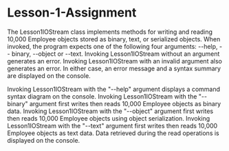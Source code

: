 # Lesson-1-Assignment

The  Lesson1IOStream class  implements methods for writing and reading 10,000
Employee  objects  stored  as  binary,  text,  or  serialized  objects.  When
invoked,  the program expects one of the following four arguments: --help, --
binary,   --object   or   --text.   Invoking   Lesson1IOStream   without   an
argument  generates  an  error.  Invoking  Lesson1IOStream  with  an  invalid
argument  also  generates an  error. In  either case, an  error message and a
syntax summary are displayed on the console.

Invoking Lesson1IOStream with the "--help" argument displays a command syntax
diagram on the console. Invoking Lesson1IOStream with the "--binary" argument
first  writes then  reads 10,000  Employee objects  as binary  data. Invoking
Lesson1IOStream  with the  "--object" argument first writes then reads 10,000
Employee  objects  using object  serialization. Invoking Lesson1IOStream with
the "--text" argument first writes then reads 10,000 Employee objects as text
data. Data retrieved during the read operations is displayed on the console.
